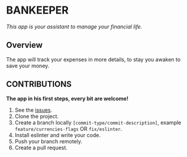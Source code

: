 # BANKEEPER

  *This app is your assistant to manage your financial life.*
  
## Overview

 The app will track your expenses in more details, to stay you awaken to save your money.

## CONTRIBUTIONS
**The app in his first steps, every bit are welcome!**
1. See the [issues](https://github.com/zeyadetman/bankeeper/issues).
1. Clone the project.
1. Create a branch locally `[commit-type/commit-description]`, example `feature/currencies-flags` OR `fix/eslinter`.
1. Install eslinter and write your code.
1. Push your branch remotely.
1. Create a pull request.
